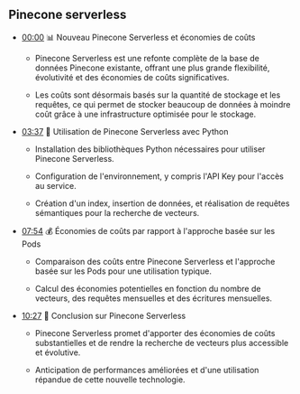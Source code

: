 ## Pinecone serverless
- [00:00](https://youtu.be/9k7JTOY3Zjg?t=0s) 📊 Nouveau Pinecone Serverless et économies de coûts

  - Pinecone Serverless est une refonte complète de la base de données Pinecone existante, offrant une plus grande flexibilité, évolutivité et des économies de coûts significatives.
  
  - Les coûts sont désormais basés sur la quantité de stockage et les requêtes, ce qui permet de stocker beaucoup de données à moindre coût grâce à une infrastructure optimisée pour le stockage.

- [03:37](https://youtu.be/9k7JTOY3Zjg?t=217s) 🐍 Utilisation de Pinecone Serverless avec Python

  - Installation des bibliothèques Python nécessaires pour utiliser Pinecone Serverless.
  
  - Configuration de l'environnement, y compris l'API Key pour l'accès au service.
  
  - Création d'un index, insertion de données, et réalisation de requêtes sémantiques pour la recherche de vecteurs.

- [07:54](https://youtu.be/9k7JTOY3Zjg?t=474s) 💰 Économies de coûts par rapport à l'approche basée sur les Pods

  - Comparaison des coûts entre Pinecone Serverless et l'approche basée sur les Pods pour une utilisation typique.
  
  - Calcul des économies potentielles en fonction du nombre de vecteurs, des requêtes mensuelles et des écritures mensuelles.

- [10:27](https://youtu.be/9k7JTOY3Zjg?t=627s) 🚀 Conclusion sur Pinecone Serverless

  - Pinecone Serverless promet d'apporter des économies de coûts substantielles et de rendre la recherche de vecteurs plus accessible et évolutive.
  
  - Anticipation de performances améliorées et d'une utilisation répandue de cette nouvelle technologie.
